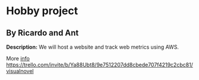 # Hobby project
## By Ricardo and Ant

**Description:** We will host a website and track web metrics using AWS.

More [info](https://trello.com/b/Ya88Ubt8/visualnovel)
https://trello.com/invite/b/Ya88Ubt8/9e7512207dd8cbede707f4219c2cbc81/visualnovel 
